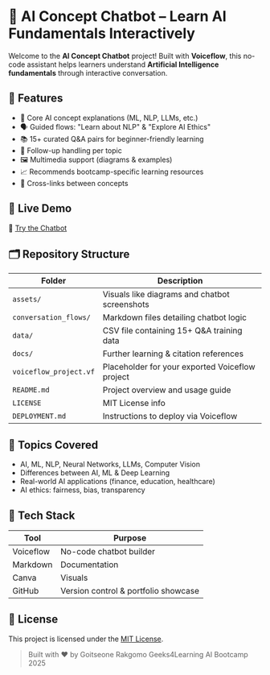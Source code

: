 # 🤖 AI Concept Chatbot – Learn AI Fundamentals Interactively

Welcome to the **AI Concept Chatbot** project! Built with **Voiceflow**, this no-code assistant helps learners understand **Artificial Intelligence fundamentals** through interactive conversation.

## 🌟 Features

- 🧠 Core AI concept explanations (ML, NLP, LLMs, etc.)
- 🗣️ Guided flows: "Learn about NLP" & "Explore AI Ethics"
- 📚 15+ curated Q&A pairs for beginner-friendly learning
- 🔁 Follow-up handling per topic
- 🖼️ Multimedia support (diagrams & examples)
- 📈 Recommends bootcamp-specific learning resources
- 🔗 Cross-links between concepts

## 📌 Live Demo

🔗 [Try the Chatbot](https://creator.voiceflow.com/prototype/68888b1e14adedd2365851a7)

## 🗂️ Repository Structure

| Folder | Description |
|--------|-------------|
| `assets/` | Visuals like diagrams and chatbot screenshots |
| `conversation_flows/` | Markdown files detailing chatbot logic |
| `data/` | CSV file containing 15+ Q&A training data |
| `docs/` | Further learning & citation references |
| `voiceflow_project.vf` | Placeholder for your exported Voiceflow project |
| `README.md` | Project overview and usage guide |
| `LICENSE` | MIT License info |
| `DEPLOYMENT.md` | Instructions to deploy via Voiceflow |

## 🧠 Topics Covered

- AI, ML, NLP, Neural Networks, LLMs, Computer Vision
- Differences between AI, ML & Deep Learning
- Real-world AI applications (finance, education, healthcare)
- AI ethics: fairness, bias, transparency

## 🧪 Tech Stack

| Tool | Purpose |
|------|---------|
| Voiceflow | No-code chatbot builder |
| Markdown | Documentation |
| Canva | Visuals |
| GitHub | Version control & portfolio showcase |

## 📝 License

This project is licensed under the [MIT License](LICENSE).

> Built with ❤️ by Goitseone Rakgomo
> Geeks4Learning AI Bootcamp 2025
